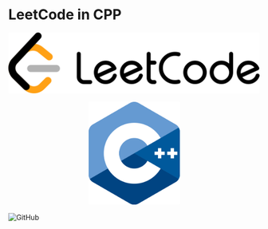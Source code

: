 # LeetCode in CPP

<p align='center'>
    <img title="leetCodeLogo" src="./website/static/img/leetCodeLogo.png" alt="leetCodeLogo" data-align="center">
</p>

<p align='center'>
    <img title="cppLogo" src="./website/static/img/cppLogo.png" alt="cppLogo" data-align="center" width="183">
</p>

<img alt="GitHub" src="https://img.shields.io/github/license/pkyo/LeetCode-CPP?label=license">


